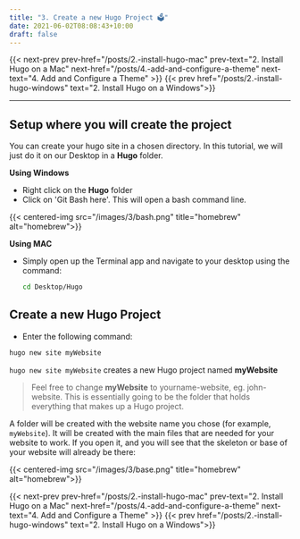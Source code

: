 ```yaml
---
title: "3. Create a new Hugo Project 🗳"
date: 2021-06-02T08:08:43+10:00
draft: false
---
```


{{< next-prev 
    prev-href="/posts/2.-install-hugo-mac" prev-text="2. Install Hugo on a Mac"
    next-href="/posts/4.-add-and-configure-a-theme" 
    next-text="4. Add and Configure a Theme"
    >}}
{{< prev href="/posts/2.-install-hugo-windows" text="2. Install Hugo on a Windows">}}

---

## Setup where you will create the project

You can create your hugo site in a chosen directory. In this tutorial, we will just do it on our Desktop in a **Hugo** folder.

**Using Windows**

- Right click on the **Hugo** folder
- Click on 'Git Bash here'. This will open a bash command line.
<!-- - You can navigate to your desktop using the command line. Run the command:
  ```bash
  cd Desktop
  ```
  
{{< centered-img src="/images/3/cmd.PNG" title="homebrew" alt="homebrew">}}

- Create a folder and right-click on the folder. Click on 'Git Bash here'. This will open a bash command line. -->
  
{{< centered-img src="/images/3/bash.png" title="homebrew" alt="homebrew">}}

**Using MAC**
- Simply open up the Terminal app and navigate to your desktop using the command:
  ```bash
  cd Desktop/Hugo
  ```

## Create a new Hugo Project

- Enter the following command:

```bash
hugo new site myWebsite
```

`hugo new site myWebsite` creates a new Hugo project named **myWebsite**

> Feel free to change **myWebsite** to yourname-website, eg. john-website. This is essentially going to be the folder that holds everything that makes up a Hugo project.

A folder will be created with the website name you chose (for example, `myWebsite`). It will be created with the main files that are needed for your website to work. If you open it, and you will see that the skeleton or base of your website will already be there:

{{< centered-img src="/images/3/base.png" title="homebrew" alt="homebrew">}}

{{< next-prev 
    prev-href="/posts/2.-install-hugo-mac" prev-text="2. Install Hugo on a Mac"
    next-href="/posts/4.-add-and-configure-a-theme" 
    next-text="4. Add and Configure a Theme"
    >}}
{{< prev href="/posts/2.-install-hugo-windows" text="2. Install Hugo on a Windows">}}